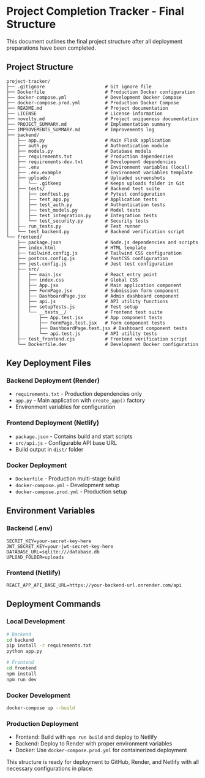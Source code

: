 # Project Completion Tracker - Final Structure

This document outlines the final project structure after all deployment preparations have been completed.

## Project Structure

```
project-tracker/
├── .gitignore                      # Git ignore file
├── Dockerfile                      # Production Docker configuration
├── docker-compose.yml              # Development Docker Compose
├── docker-compose.prod.yml         # Production Docker Compose
├── README.md                       # Project documentation
├── LICENSE                         # License information
├── novelty.md                      # Project uniqueness documentation
├── PROJECT_SUMMARY.md              # Implementation summary
├── IMPROVEMENTS_SUMMARY.md         # Improvements log
├── backend/
│   ├── app.py                      # Main Flask application
│   ├── auth.py                     # Authentication module
│   ├── models.py                   # Database models
│   ├── requirements.txt            # Production dependencies
│   ├── requirements-dev.txt        # Development dependencies
│   ├── .env                        # Environment variables (local)
│   ├── .env.example                # Environment variables template
│   ├── uploads/                    # Uploaded screenshots
│   │   └── .gitkeep                # Keeps uploads folder in Git
│   ├── tests/                      # Backend test suite
│   │   ├── conftest.py             # Pytest configuration
│   │   ├── test_app.py             # Application tests
│   │   ├── test_auth.py            # Authentication tests
│   │   ├── test_models.py          # Model tests
│   │   ├── test_integration.py     # Integration tests
│   │   └── test_security.py        # Security tests
│   ├── run_tests.py                # Test runner
│   └── test_backend.py             # Backend verification script
└── frontend/
    ├── package.json                # Node.js dependencies and scripts
    ├── index.html                  # HTML template
    ├── tailwind.config.js          # Tailwind CSS configuration
    ├── postcss.config.js           # PostCSS configuration
    ├── jest.config.js              # Jest test configuration
    ├── src/
    │   ├── main.jsx                # React entry point
    │   ├── index.css               # Global CSS
    │   ├── App.jsx                 # Main application component
    │   ├── FormPage.jsx            # Submission form component
    │   ├── DashboardPage.jsx       # Admin dashboard component
    │   ├── api.js                  # API utility functions
    │   ├── setupTests.js           # Test setup
    │   └── __tests__/              # Frontend test suite
    │       ├── App.test.jsx        # App component tests
    │       ├── FormPage.test.jsx   # Form component tests
    │       ├── DashboardPage.test.jsx # Dashboard component tests
    │       └── api.test.js         # API utility tests
    ├── test_frontend.cjs           # Frontend verification script
    └── Dockerfile.dev              # Development Docker configuration
```

## Key Deployment Files

### Backend Deployment (Render)
- `requirements.txt` - Production dependencies only
- `app.py` - Main application with `create_app()` factory
- Environment variables for configuration

### Frontend Deployment (Netlify)
- `package.json` - Contains build and start scripts
- `src/api.js` - Configurable API base URL
- Build output in `dist/` folder

### Docker Deployment
- `Dockerfile` - Production multi-stage build
- `docker-compose.yml` - Development setup
- `docker-compose.prod.yml` - Production setup

## Environment Variables

### Backend (.env)
```
SECRET_KEY=your-secret-key-here
JWT_SECRET_KEY=your-jwt-secret-key-here
DATABASE_URL=sqlite:///database.db
UPLOAD_FOLDER=uploads
```

### Frontend (Netlify)
```
REACT_APP_API_BASE_URL=https://your-backend-url.onrender.com/api
```

## Deployment Commands

### Local Development
```bash
# Backend
cd backend
pip install -r requirements.txt
python app.py

# Frontend
cd frontend
npm install
npm run dev
```

### Docker Development
```bash
docker-compose up --build
```

### Production Deployment
- Frontend: Build with `npm run build` and deploy to Netlify
- Backend: Deploy to Render with proper environment variables
- Docker: Use `docker-compose.prod.yml` for containerized deployment

This structure is ready for deployment to GitHub, Render, and Netlify with all necessary configurations in place.